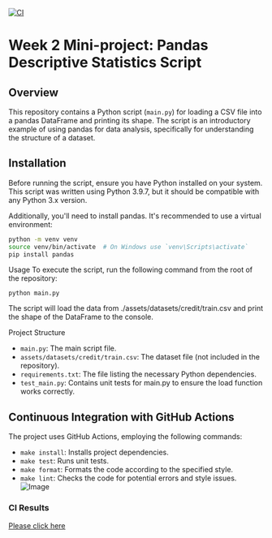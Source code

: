 [![CI](https://github.com/nogibjj/mini4-mz223/actions/workflows/cicd.yml/badge.svg)](https://github.com/nogibjj/mini4-mz223/actions/workflows/cicd.yml)

# Week 2 Mini-project: Pandas Descriptive Statistics Script

## Overview
This repository contains a Python script (`main.py`) for loading a CSV file into a pandas DataFrame and printing its shape. The script is an introductory example of using pandas for data analysis, specifically for understanding the structure of a dataset.

## Installation

Before running the script, ensure you have Python installed on your system. This script was written using Python 3.9.7, but it should be compatible with any Python 3.x version.

Additionally, you'll need to install pandas. It's recommended to use a virtual environment:

```bash
python -m venv venv
source venv/bin/activate  # On Windows use `venv\Scripts\activate`
pip install pandas
```

Usage
To execute the script, run the following command from the root of the repository:
```
python main.py
```
The script will load the data from ./assets/datasets/credit/train.csv and print the shape of the DataFrame to the console.

Project Structure
* `main.py`: The main script file.
* `assets/datasets/credit/train.csv`: The dataset file (not included in the repository).
* `requirements.txt`: The file listing the necessary Python dependencies.
* `test_main.py`: Contains unit tests for main.py to ensure the load function works correctly.

## Continuous Integration with GitHub Actions

The project uses GitHub Actions, employing the following commands:

- `make install`: Installs project dependencies.
- `make test`: Runs unit tests.
- `make format`: Formats the code according to the specified style.
- `make lint`: Checks the code for potential errors and style issues.
![Image](./images/WechatIMG792.jpg)

### CI Results
[Please click here](https://github.com/nogibjj/mini4-mz223/actions)
